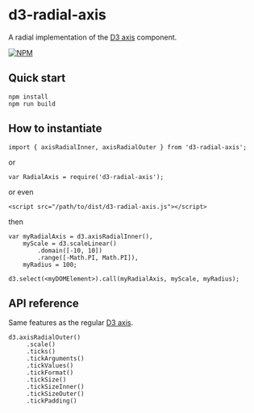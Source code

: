 # d3-radial-axis
A radial implementation of the [D3 axis](https://github.com/d3/d3-axis) component.

[![NPM](https://nodei.co/npm/d3-radial-axis.png?compact=true)](https://nodei.co/npm/d3-radial-axis/)

## Quick start

```
npm install
npm run build
```

## How to instantiate

```
import { axisRadialInner, axisRadialOuter } from 'd3-radial-axis';
```
or
```
var RadialAxis = require('d3-radial-axis');
```
or even
```
<script src="/path/to/dist/d3-radial-axis.js"></script>
```
then
```
var myRadialAxis = d3.axisRadialInner(),
    myScale = d3.scaleLinear()
        .domain([-10, 10])
        .range([-Math.PI, Math.PI]),
    myRadius = 100;

d3.select(<myDOMElement>).call(myRadialAxis, myScale, myRadius);
```

## API reference

Same features as the regular [D3 axis](https://github.com/d3/d3-axis#api-reference).

```
d3.axisRadialOuter()
     .scale()
     .ticks()
     .tickArguments()
     .tickValues()
     .tickFormat()
     .tickSize()
     .tickSizeInner()
     .tickSizeOuter()
     .tickPadding()
```